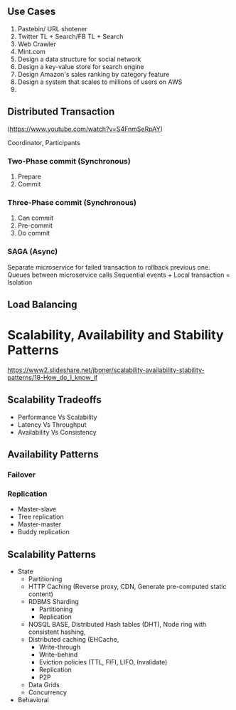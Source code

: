 ## Use Cases
1. Pastebin/ URL shotener
2. Twitter TL + Search/FB TL + Search
3. Web Crawler
4. Mint.com
5. Design a data structure for social network
6. Design a key-value store for search engine
7. Design Amazon's sales ranking by category feature
8. Design a system that scales to millions of users on AWS
9. 
## Distributed Transaction
(https://www.youtube.com/watch?v=S4FnmSeRpAY)  

Coordinator, Participants
### Two-Phase commit (Synchronous)
1. Prepare  
2. Commit  

### Three-Phase commit (Synchronous)
1. Can commit
2. Pre-commit
3. Do commit

### SAGA  (Async)
Separate microservice for failed transaction to rollback previous one.
Queues between microservice calls
Sequential events + Local transaction = Isolation

## Load Balancing

# Scalability, Availability and Stability Patterns
https://www2.slideshare.net/jboner/scalability-availability-stability-patterns/18-How_do_I_know_if

## Scalability Tradeoffs
 - Performance Vs Scalability
 - Latency Vs Throughput
 - Availability Vs Consistency

## Availability Patterns
### Failover
### Replication
 - Master-slave
 - Tree replication
 - Master-master
 - Buddy replication

## Scalability Patterns
 - State
	 - Partitioning
	 - HTTP Caching
		 (Reverse proxy, CDN, Generate pre-computed static content) 
	 - RDBMS Sharding	
		 - Partitioning
		 - Replication
	 - NOSQL
		 BASE, Distributed Hash tables (DHT), Node ring with consistent hashing, 
	 - Distributed caching (EHCache, 
		 - Write-through
		 - Write-behind
		 - Eviction policies (TTL, FIFI, LIFO, Invalidate)
		 - Replication
		 - P2P
	 - Data Grids
	 - Concurrency
 - Behavioral
 

<!--stackedit_data:
eyJoaXN0b3J5IjpbLTE1MDcwMzU1MjQsLTE5MDExNDMxMjMsMT
kzODUyMzIyNiwtOTc5OTA1MzM0LDE4MTA3MzIwNjYsLTE2NTUy
NjU2OCwtMTYxNzE2MzQ4MCwtNjM1MDMyMjkzLDEyOTM2MDMyNT
AsMTI0MjU0NjE4MiwxNDMyNzQ0NzEzLC0xOTY4Nzg1ODgzLC0x
NDczMzg4NDc4LDE2NDg0MzI1NTksLTEyNzQ3NjcwMCwtOTMyMD
A3NTIsLTk4MjAyNzc5Nl19
-->